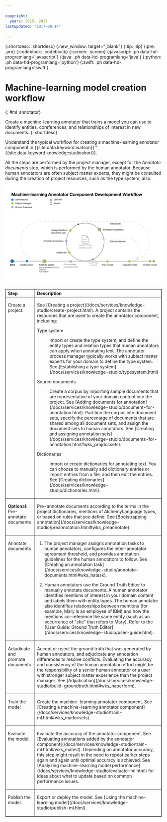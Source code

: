 ```yaml
---

copyright:
  years: 2015, 2017
lastupdated: "2017-08-14"

---
```


{:shortdesc: .shortdesc}
{:new_window: target="_blank"}
{:tip: .tip}
{:pre: .pre}
{:codeblock: .codeblock}
{:screen: .screen}
{:javascript: .ph data-hd-programlang='javascript'}
{:java: .ph data-hd-programlang='java'}
{:python: .ph data-hd-programlang='python'}
{:swift: .ph data-hd-programlang='swift'}

# Machine-learning model creation workflow
{: #ml_annotator}

Create a machine-learning annotator that trains a model you can use to identify entities, coreferences, and relationships of interest in new documents.
{: shortdesc}

Understand the typical workflow for creating a machine-learning annotator component in {{site.data.keyword.watson}}&trade; {{site.data.keyword.knowledgestudioshort}}.

All the steps are performed by the project manager, except for the *Annotate documents* step, which is performed by the human annotator. Because human annotators are often subject matter experts, they might be consulted during the creation of project resources, such as the type system, also.

![Shows the key steps you must perform to create a model.](images/wks-checklist.png)

<table cellpadding="4" cellspacing="0" summary="Creating and refining an annotator component" border="1" class="simpletable"><tr class="sthead"><th valign="bottom" align="left" id="d14771e70" class="stentry thleft thbot">Step</th>
<th valign="bottom" align="left" id="d14771e72" class="stentry thleft thbot">Description</th>
</tr>
<tr class="strow"><td valign="top" headers="d14771e70" class="stentry"><p class="p wrapper">Create a project. </p></td>
<td valign="top" headers="d14771e72" class="stentry"><p class="p wrapper">See [Creating a project](/docs/services/knowledge-studio/create-project.html). A project contains the resources
that are used to create the annotator component, including:</p><dl class="dl"><dt class="dt dlterm">Type system</dt>
<dd class="dd"><p class="p wrapper">Import or create the type system, and define the entity types and relation types that human
annotators can apply when annotating text. The annotator process manager typically works with
subject matter experts for your domain to define the type system. See [Establishing a type system](/docs/services/knowledge-studio/typesystem.html)</p></dd>
<dt class="dt dlterm">Source documents</dt>
<dd class="dd"><p class="p wrapper">Create a corpus by importing sample documents that are representative of your domain content
into the project. See [Adding documents for annotation](/docs/services/knowledge-studio/document-for-annotation.html). Partition the corpus into document sets,
specify the percentage of documents that are shared among all document sets, and assign the document
sets to human annotators. See [Creating and assigning annotation sets](/docs/services/knowledge-studio/documents-for-annotation.html#wks_projdocsets).</p></dd>
<dt class="dt dlterm">Dictionaries</dt>
<dd class="dd"><p class="p wrapper">Import or create dictionaries for annotating text. You can choose to manually add dictionary
entries or import entries from a file, and then edit the entries. See [Creating dictionaries](/docs/services/knowledge-studio/dictionaries.html).</p></dd>
</dl>
</td>
</tr>
<tr class="strow"><td valign="top" headers="d14771e70" class="stentry"><p class="p wrapper"><strong class="ph b">Optional</strong>: Pre-annotate documents </p></td>
<td valign="top" headers="d14771e72" class="stentry"><p class="p wrapper">Pre-annotate documents according to the terms in the project dictionaries, mentions of AlchemyLanguage types,
or based on rules that you define. See [Bootstrapping annotation](/docs/services/knowledge-studio/preannotation.html#wks_preannotate).</p></td>
</tr>
<tr class="strow"><td valign="top" headers="d14771e70" class="stentry"><p class="p wrapper">Annotate documents</p></td>
<td valign="top" headers="d14771e72" class="stentry"><ol class="ol"><li class="li"><p class="p wrapper">The project manager assigns annotation tasks to human annotators, configures the inter-annotator
agreement threshold, and provides annotation guidelines for the human annotators to follow. See
[Creating an annotation task](/docs/services/knowledge-studio/annotate-documents.html#wks_hatask).</p></li>
<li class="li"><p class="p wrapper">Human annotators use the Ground Truth Editor to
manually annotate documents. A human annotator identifies mentions of interest in your domain
content and labels them with entity types. The human annotator also identifies relationships between
mentions (for example, Mary is an employee of IBM) and how the mentions co-reference the same entity
(such as an occurrence of "she" that refers to Mary). Refer to the [User Guide: Ground Truth Editor](/docs/services/knowledge-studio/user-guide.html).</p></li>
</ol>
</td>
</tr>
<tr class="strow"><td valign="top" headers="d14771e70" class="stentry"><p class="p wrapper">Adjudicate and promote documents</p></td>
<td valign="top" headers="d14771e72" class="stentry"><p class="p wrapper">Accept or reject the ground truth that was generated by human annotators, and adjudicate
any annotation differences to resolve conflicts. Evaluating the accuracy and consistency of the
human annotation effort might be the responsibility of a senior human annotator or a user with
stronger subject matter experience than the project manager. See [Adjudication](/docs/services/knowledge-studio/build-groundtruth.html#wks_haperform).</p></td>
</tr>
<tr class="strow"><td valign="top" headers="d14771e70" class="stentry"><p class="p wrapper">Train the model</p></td>
<td valign="top" headers="d14771e72" class="stentry"><p class="p wrapper">Create the machine-learning annotator component. See [Creating a machine-learning annotator component](/docs/services/knowledge-studio/train-ml.html#wks_madocsets).</p></td>
</tr>
<tr class="strow"><td valign="top" headers="d14771e70" class="stentry"><p class="p wrapper">Evaluate the model.</p></td>
<td valign="top" headers="d14771e72" class="stentry"><p class="p wrapper">Evaluate the accuracy of the annotator component. See [Evaluating annotations added by the annotator component](/docs/services/knowledge-studio/train-ml.html#wks_matest). Depending on annotator accuracy, this step might result in the
need to repeat earlier steps again and again until optimal accuracy is achieved. See [Analyzing machine-learning model performance](/docs/services/knowledge-studio/evaluate-ml.html) for ideas about what to update based on common
performance issues.</p></td>
</tr>
<tr class="strow"><td valign="top" headers="d14771e70" class="stentry"><p class="p wrapper">Publish the model.</p></td>
<td valign="top" headers="d14771e72" class="stentry"><p class="p wrapper">Export or deploy the model. See [Using the machine-learning model](/docs/services/knowledge-studio/publish-ml.html).</p></td>
</tr>
</table>
